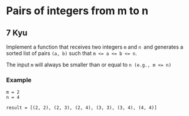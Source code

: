# Pairs of integers from m to n
## 7 Kyu

Implement a function that receives two integers `m` and `n `and generates a sorted list of pairs `(a, b)` such that `m <= a <= b <= n`.

The input `m` will always be smaller than or equal to `n (e.g., m <= n)`

### Example
```
m = 2
n = 4

result = [(2, 2), (2, 3), (2, 4), (3, 3), (3, 4), (4, 4)]
```

